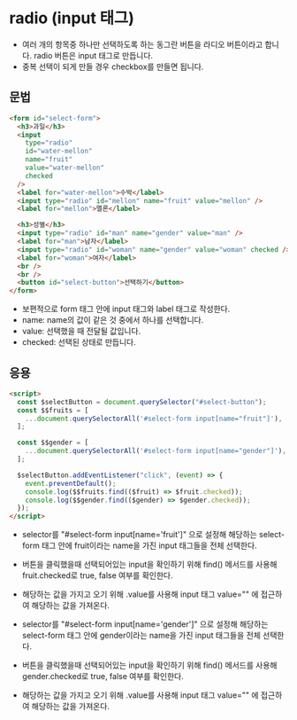 # radio (input 태그)

- 여러 개의 항목중 하나만 선택하도록 하는 동그란 버튼을 라디오 버튼이라고 합니다. radio 버튼은 input 태그로 만듭니다.
- 중복 선택이 되게 만들 경우 checkbox를 만들면 됩니다.

## 문법

```html
<form id="select-form">
  <h3>과일</h3>
  <input
    type="radio"
    id="water-mellon"
    name="fruit"
    value="water-mellon"
    checked
  />
  <label for="water-mellon">수박</label>
  <input type="radio" id="mellon" name="fruit" value="mellon" />
  <label for="mellon">멜론</label>

  <h3>성별</h3>
  <input type="radio" id="man" name="gender" value="man" />
  <label for="man">남자</label>
  <input type="radio" id="woman" name="gender" value="woman" checked />
  <label for="woman">여자</label>
  <br />
  <br />
  <button id="select-button">선택하기</button>
</form>
```

- 보편적으로 form 태그 안에 input 태그와 label 태그로 작성한다.
- name: name의 값이 같은 것 중에서 하나를 선택합니다.
- value: 선택했을 때 전달될 값입니다.
- checked: 선택된 상태로 만듭니다.

## 응용

```html
<script>
  const $selectButton = document.querySelector("#select-button");
  const $$fruits = [
    ...document.querySelectorAll('#select-form input[name="fruit"]'),
  ];

  const $$gender = [
    ...document.querySelectorAll('#select-form input[name="gender"]'),
  ];

  $selectButton.addEventListener("click", (event) => {
    event.preventDefault();
    console.log($$fruits.find(($fruit) => $fruit.checked));
    console.log($$gender.find(($gender) => $gender.checked));
  });
</script>
```

- selector를 "#select-form input[name='fruit']" 으로 설정해 해당하는 select-form 태그 안에 fruit이라는 name을 가진 input 태그들을 전체 선택한다.
- 버튼을 클릭했을때 선택되어있는 input을 확인하기 위해 find() 메서드를 사용해 fruit.checked로 true, false 여부를 확인한다.
- 해당하는 값을 가지고 오기 위해 .value를 사용해 input 태그 value="" 에 접근하여 해당하는 값을 가져온다.

- selector를 "#select-form input[name='gender']" 으로 설정해 해당하는 select-form 태그 안에 gender이라는 name을 가진 input 태그들을 전체 선택한다.
- 버튼을 클릭했을때 선택되어있는 input을 확인하기 위해 find() 메서드를 사용해 gender.checked로 true, false 여부를 확인한다.
- 해당하는 값을 가지고 오기 위해 .value를 사용해 input 태그 value="" 에 접근하여 해당하는 값을 가져온다.
